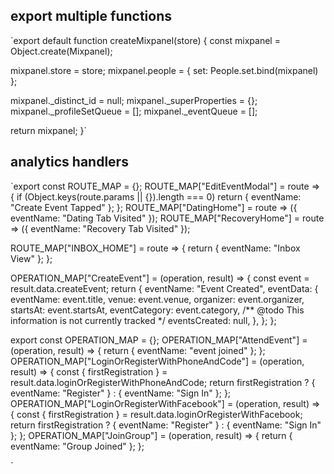 ## export multiple functions

`export default function createMixpanel(store) {
const mixpanel = Object.create(Mixpanel);

mixpanel.store = store;
mixpanel.people = {
set: People.set.bind(mixpanel)
};

mixpanel.\_distinct_id = null;
mixpanel.\_superProperties = {};
mixpanel.\_profileSetQueue = [];
mixpanel.\_eventQueue = [];

return mixpanel;
}`

## analytics handlers

`export const ROUTE_MAP = {};
ROUTE_MAP["EditEventModal"] = route => {
  if (Object.keys(route.params || {}).length === 0) return { eventName: "Create Event Tapped" };
};
ROUTE_MAP["DatingHome"] = route => ({ eventName: "Dating Tab Visited" });
ROUTE_MAP["RecoveryHome"] = route => ({ eventName: "Recovery Tab Visited" });

ROUTE_MAP["INBOX_HOME"] = route => {
  return { eventName: "Inbox View" };
};


OPERATION_MAP["CreateEvent"] = (operation, result) => {
  const event = result.data.createEvent;
  return {
    eventName: "Event Created",
    eventData: {
      eventName: event.title,
      venue: event.venue,
      organizer: event.organizer,
      startsAt: event.startsAt,
      eventCategory: event.category,
      /** @todo This information is not currently tracked */
      eventsCreated: null,
    },
  };
};

export const OPERATION_MAP = {};
OPERATION_MAP["AttendEvent"] = (operation, result) => {
  return { eventName: "event joined" };
};
OPERATION_MAP["LoginOrRegisterWithPhoneAndCode"] = (operation, result) => {
  const { firstRegistration } = result.data.loginOrRegisterWithPhoneAndCode;
  return firstRegistration ? { eventName: "Register" } : { eventName: "Sign In" };
};
OPERATION_MAP["LoginOrRegisterWithFacebook"] = (operation, result) => {
  const { firstRegistration } = result.data.loginOrRegisterWithFacebook;
  return firstRegistration ? { eventName: "Register" } : { eventName: "Sign In" };
};
OPERATION_MAP["JoinGroup"] = (operation, result) => {
  return { eventName: "Group Joined" };
};

`